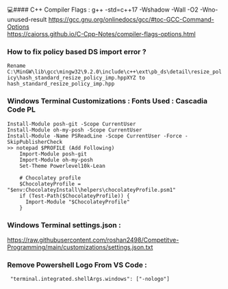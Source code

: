 💻#### C++ Compiler Flags : g++ -std=c++17 -Wshadow -Wall -O2 -Wno-unused-result
https://gcc.gnu.org/onlinedocs/gcc/#toc-GCC-Command-Options<br/>
https://caiorss.github.io/C-Cpp-Notes/compiler-flags-options.html

### How to fix policy based DS import error ?

```Rename C:\MinGW\lib\gcc\mingw32\9.2.0\include\c++\ext\pb_ds\detail\resize_policy\hash_standard_resize_policy_imp.hppXYZ to hash_standard_resize_policy_imp.hpp```

### Windows Terminal Customizations : Fonts Used : Cascadia Code PL
``` 
Install-Module posh-git -Scope CurrentUser
Install-Module oh-my-posh -Scope CurrentUser
Install-Module -Name PSReadLine -Scope CurrentUser -Force -SkipPublisherCheck
>> notepad $PROFILE (Add Following)
    Import-Module posh-git
    Import-Module oh-my-posh
    Set-Theme Powerlevel10k-Lean

    # Chocolatey profile
    $ChocolateyProfile = "$env:ChocolateyInstall\helpers\chocolateyProfile.psm1"
    if (Test-Path($ChocolateyProfile)) {
      Import-Module "$ChocolateyProfile"
    }
```

### Windows Terminal settings.json : 
   https://raw.githubusercontent.com/roshan2498/Competitve-Programming/main/customizations/settings.json.txt

### Remove Powershell Logo From VS Code : 
   ``` "terminal.integrated.shellArgs.windows": ["-nologo"]```
